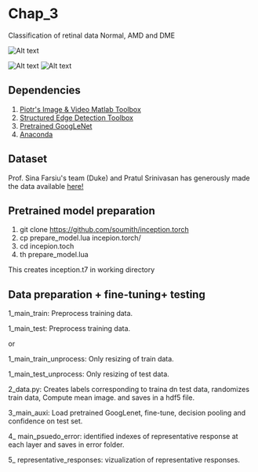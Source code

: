 # Chap_3
Classification of retinal data Normal, AMD and DME


![Alt text](https://github.com/ultrai/Chap_3/blob/master/Images/image.png "Optional title")

![Alt text](https://github.com/ultrai/Chap_3/blob/master/Images/31.png)
![Alt text](https://github.com/ultrai/Chap_3/blob/master/Images/8.png)


## Dependencies
1. [Piotr's Image & Video Matlab Toolbox](https://github.com/pdollar/toolbox) 
2. [Structured Edge Detection Toolbox ](https://github.com/pdollar/edges)
3. [Pretrained GoogLeNet](https://github.com/soumith/inception.torch)
4. [Anaconda](https://www.continuum.io/downloads)

## Dataset
Prof. Sina Farsiu's team (Duke) and Pratul Srinivasan has generously made the data available [here!](http://people.duke.edu/~sf59/Srinivasan_BOE_2014_dataset.htm)

## Pretrained model preparation
1. git clone https://github.com/soumith/inception.torch
2. cp  prepare_model.lua incepion.torch/
3. cd incepion.toch
4. th prepare_model.lua

This creates inception.t7 in working directory

## Data preparation + fine-tuning+ testing
1_main_train: Preprocess training data. 

1_main_test: Preprocess training data.

or 

1_main_train_unprocess: Only resizing of train data.

1_main_test_unprocess: Only resizing of test data.

2_data.py: Creates labels corresponding to traina dn test data, randomizes train data, Compute mean image. and saves in a hdf5 file.

3_main_auxi: Load pretrained GoogLenet, fine-tune, decision pooling and confidence on test set.

4_ main_psuedo_error: identified indexes of representative response at each layer and saves in error folder.

5_ representative_responses: vizualization of representative responses.
